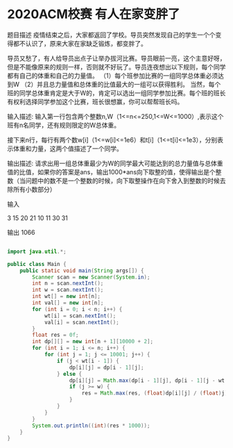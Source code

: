 # 2020ACM校赛 有人在家变胖了

题目描述 
疫情结束之后，大家都返回了学校。导员突然发现自己的学生一个个变得都不认识了，原来大家在家缺乏锻炼，都变胖了。

导员又愁了，有人给导员出点子让举办拔河比赛。导员眼前一亮，这个主意好呀，但是不能像原来的规则一样，否则就不好玩了。导员连夜想出以下规则，每个同学都有自己的体重和自己的力量值。
（1）每个班参加比赛的一组同学总体重必须达到W
（2）并且总力量值和总体重的比值最大的一组可以获得胜利。
当然，每个班的同学总体重肯定是大于W的，肯定可以选出一组同学参加比赛。每个班的班长有权利选择同学参加这个比赛，班长很想赢，你可以帮帮班长吗。

输入描述:
输入第一行包含两个整数n,W（1<=n<=250,1<=W<=1000）,表示这个班有n名同学，还有规则限定的W总体重。

接下来n行，每行有两个数w[i]（1<=w[i]<=1e6）和t[i]（1<=t[i]<=1e3），分别表示体重和力量，这两个值描述了一个同学。

输出描述:
请求出用一组总体重最少为W的同学最大可能达到的总力量值与总体重值的比值，如果你的答案是ans，输出1000*ans向下取整的值，使得输出是个整数（当问题中的数不是一个整数的时候，向下取整操作在向下舍入到整数的时候去除所有小数部分）

输入

3 15
20 21
10 11
30 31

输出
1066


```java

import java.util.*;

public class Main {
    public static void main(String args[]) {
        Scanner scan = new Scanner(System.in);
        int n = scan.nextInt();
        int w = scan.nextInt();
        int wt[] = new int[n];
        int val[] = new int[n];
        for (int i = 0; i < n; i++) {
            wt[i] = scan.nextInt();
            val[i] = scan.nextInt();
        }
        float res = 0f;
        int dp[][] = new int[n + 1][10000 + 2];
        for (int i = 1; i <= n; i++) {
            for (int j = 1; j <= 10001; j++) {
                if (j < wt[i - 1]) {
                    dp[i][j] = dp[i - 1][j];
                } else {
                    dp[i][j] = Math.max(dp[i - 1][j], dp[i - 1][j - wt[i - 1]] + val[i - 1]);
                    if (j >= w) {
                        res = Math.max(res, (float)dp[i][j] / (float)j);
                    }
                }
            }
        }
        System.out.println((int)(res * 1000));
    }
}
```